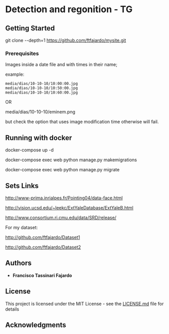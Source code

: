 
# Detection and regonition - TG



## Getting Started

git clone --depth=1 https://github.com/ftfajardo/mysite.git

### Prerequisites

Images inside a date file and with times in their name;

example:
```
media/dias/10-10-10/10:00:00.jpg
media/dias/10-10-10/10:50:00.jpg
media/dias/10-10-10/10:60:00.jpg
```
OR

media/dias/10-10-10/eminem.png

but check the option that uses image modification time otherwise will fail.



## Running with docker

docker-compose up -d

docker-compose exec web python manage.py makemigrations

docker-compose exec web python manage.py migrate

## Sets Links

http://www-prima.inrialpes.fr/Pointing04/data-face.html

http://vision.ucsd.edu/~leekc/ExtYaleDatabase/ExtYaleB.html

http://www.consortium.ri.cmu.edu/data/SRD/release/

For my dataset:

http://github.com/ftfajardo/Dataset1

http://github.com/ftfajardo/Dataset2

## Authors

* **Francisco Tassinari Fajardo** 

## License

This project is licensed under the MIT License - see the [LICENSE.md](LICENSE.md) file for details

## Acknowledgments

